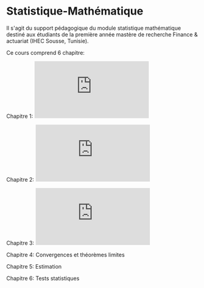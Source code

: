 # Statistique-Mathématique

Il s'agit du support pédagogique du module statistique mathématique destiné aux étudiants de la première année mastère de recherche Finance & actuariat (IHEC Sousse, Tunisie).

Ce cours comprend 6 chapitre:

Chapitre 1: ![Rappels sur les variables aléatoirs](https://github.com/Hamrita/Statistique-Mathematique/blob/main/Chapitre%201/StatMath_Chap1.pdf)

Chapitre 2: ![Les lois usuelles](https://github.com/Hamrita/Statistique-Mathematique/blob/main/Chapitre%202/StatMath_Chap2.pdf)

Chapitre 3: ![Variables aléatoires simultanées](https://github.com/Hamrita/Statistique-Mathematique/blob/main/Chapitre%203/StatMath_Chap3.pdf)

Chapitre 4: Convergences et théorèmes limites

Chapitre 5: Estimation

Chapitre 6: Tests statistiques
